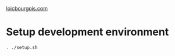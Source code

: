 [loicbourgois.com](https://loicbourgois.com)

# Setup development environment
```bash
. ./setup.sh
```
